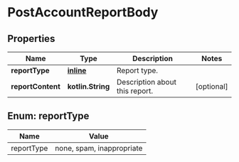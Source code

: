 
# PostAccountReportBody

## Properties
Name | Type | Description | Notes
------------ | ------------- | ------------- | -------------
**reportType** | [**inline**](#ReportTypeEnum) | Report type. | 
**reportContent** | **kotlin.String** | Description about this report. |  [optional]


<a name="ReportTypeEnum"></a>
## Enum: reportType
Name | Value
---- | -----
reportType | none, spam, inappropriate



